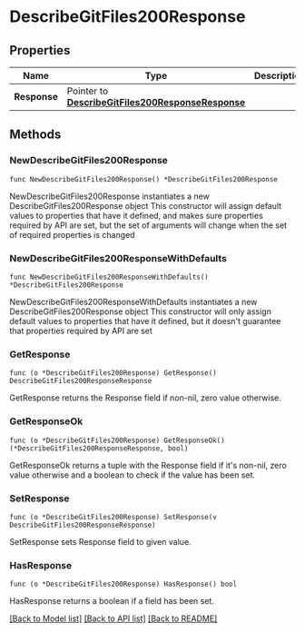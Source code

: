 # DescribeGitFiles200Response

## Properties

Name | Type | Description | Notes
------------ | ------------- | ------------- | -------------
**Response** | Pointer to [**DescribeGitFiles200ResponseResponse**](DescribeGitFiles200ResponseResponse.md) |  | [optional] 

## Methods

### NewDescribeGitFiles200Response

`func NewDescribeGitFiles200Response() *DescribeGitFiles200Response`

NewDescribeGitFiles200Response instantiates a new DescribeGitFiles200Response object
This constructor will assign default values to properties that have it defined,
and makes sure properties required by API are set, but the set of arguments
will change when the set of required properties is changed

### NewDescribeGitFiles200ResponseWithDefaults

`func NewDescribeGitFiles200ResponseWithDefaults() *DescribeGitFiles200Response`

NewDescribeGitFiles200ResponseWithDefaults instantiates a new DescribeGitFiles200Response object
This constructor will only assign default values to properties that have it defined,
but it doesn't guarantee that properties required by API are set

### GetResponse

`func (o *DescribeGitFiles200Response) GetResponse() DescribeGitFiles200ResponseResponse`

GetResponse returns the Response field if non-nil, zero value otherwise.

### GetResponseOk

`func (o *DescribeGitFiles200Response) GetResponseOk() (*DescribeGitFiles200ResponseResponse, bool)`

GetResponseOk returns a tuple with the Response field if it's non-nil, zero value otherwise
and a boolean to check if the value has been set.

### SetResponse

`func (o *DescribeGitFiles200Response) SetResponse(v DescribeGitFiles200ResponseResponse)`

SetResponse sets Response field to given value.

### HasResponse

`func (o *DescribeGitFiles200Response) HasResponse() bool`

HasResponse returns a boolean if a field has been set.


[[Back to Model list]](../README.md#documentation-for-models) [[Back to API list]](../README.md#documentation-for-api-endpoints) [[Back to README]](../README.md)


